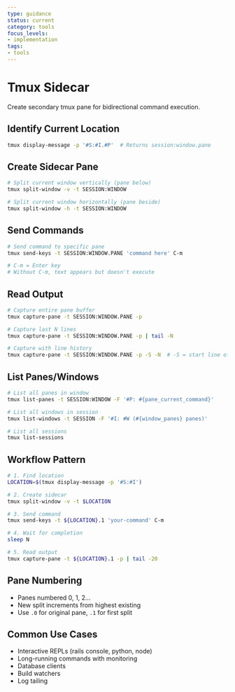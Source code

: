 ```yaml
---
type: guidance
status: current
category: tools
focus_levels:
- implementation
tags:
- tools
---
```


# Tmux Sidecar

Create secondary tmux pane for bidirectional command execution.

## Identify Current Location
```bash
tmux display-message -p '#S:#I.#P'  # Returns session:window.pane
```

## Create Sidecar Pane
```bash
# Split current window vertically (pane below)
tmux split-window -v -t SESSION:WINDOW

# Split current window horizontally (pane beside)
tmux split-window -h -t SESSION:WINDOW
```

## Send Commands
```bash
# Send command to specific pane
tmux send-keys -t SESSION:WINDOW.PANE 'command here' C-m

# C-m = Enter key
# Without C-m, text appears but doesn't execute
```

## Read Output
```bash
# Capture entire pane buffer
tmux capture-pane -t SESSION:WINDOW.PANE -p

# Capture last N lines
tmux capture-pane -t SESSION:WINDOW.PANE -p | tail -N

# Capture with line history
tmux capture-pane -t SESSION:WINDOW.PANE -p -S -N  # -S = start line offset
```

## List Panes/Windows
```bash
# List all panes in window
tmux list-panes -t SESSION:WINDOW -F '#P: #{pane_current_command}'

# List all windows in session
tmux list-windows -t SESSION -F '#I: #W (#{window_panes} panes)'

# List all sessions
tmux list-sessions
```

## Workflow Pattern
```bash
# 1. Find location
LOCATION=$(tmux display-message -p '#S:#I')

# 2. Create sidecar
tmux split-window -v -t $LOCATION

# 3. Send command
tmux send-keys -t ${LOCATION}.1 'your-command' C-m

# 4. Wait for completion
sleep N

# 5. Read output
tmux capture-pane -t ${LOCATION}.1 -p | tail -20
```

## Pane Numbering
- Panes numbered 0, 1, 2...
- New split increments from highest existing
- Use `.0` for original pane, `.1` for first split

## Common Use Cases
- Interactive REPLs (rails console, python, node)
- Long-running commands with monitoring
- Database clients
- Build watchers
- Log tailing